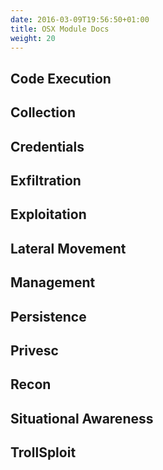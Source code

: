 ```yaml
---
date: 2016-03-09T19:56:50+01:00
title: OSX Module Docs
weight: 20
---
```


## Code Execution

## Collection

## Credentials

## Exfiltration

## Exploitation

## Lateral Movement

## Management

## Persistence

## Privesc

## Recon

## Situational Awareness

## TrollSploit
